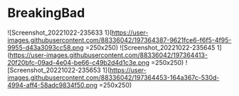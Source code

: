 ﻿# BreakingBad
![Screenshot_20221022-235633 1](https://user-images.githubusercontent.com/88336042/197364387-9621fce6-f6f5-4f95-9955-d43a3093cc58.png =250x250)
![Screenshot_20221022-235645 1](https://user-images.githubusercontent.com/88336042/197364413-20f20bfc-09ad-4e04-be66-c49b2d4d1c3e.png =250x250)
![Screenshot_20221022-235653 1](https://user-images.githubusercontent.com/88336042/197364453-164a367c-530d-4994-aff4-58adc9834f50.png =250x250)


